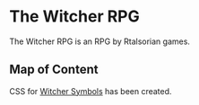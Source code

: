 # The Witcher RPG

The Witcher RPG is an RPG by Rtalsorian games. 

## Map of Content

CSS for [Witcher Symbols](<https://github.com/ObsidianTTRPGProject/ObsidianTTRPGShare/tree/main/TTRPG Specific/The_Witcher_RPG/Witcher_Symbols_CSS/>) has been created.

